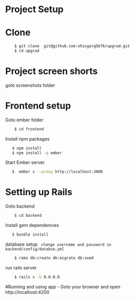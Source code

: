 # Project Setup
# Clone
``` bash
    $ git clone  git@github.com:shivgarg5676/upgrad.git
    $ cd upgrad
```
# Project screen shorts
goto screenshots folder

# Frontend setup
 Goto ember folder
```sh
    $ cd frontend
```
 Install npm packages
```sh
   $ npm install
   $ npm install -g ember
```
 Start Ember server
```sh
   $  ember s --proxy http://localhost:3000
```

# Setting up Rails
Goto backend

```sh
    $ cd backend
```
Install gem dependencies
```sh
   $ bundle install
```
database setup
` change username and password in backend/config/databse.yml`
```sh
    $ rake db:create db:migrate db:seed
```
run rails server
```sh
    $ rails s -b 0.0.0.0
```

#Running and using app
    - Goto your browser and open http://localhost:4200
